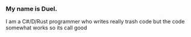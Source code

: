 ### My name is Duel.
I am a C#/D/Rust programmer who writes really trash code but the code somewhat works so its call good
